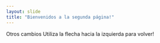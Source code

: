 ```yaml
---
layout: slide
title: "Bienvenidos a la segunda página!"
---
```

Otros cambios
Utiliza la flecha hacia la izquierda para volver!
